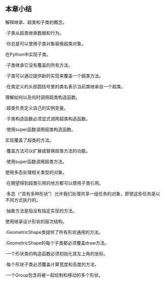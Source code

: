    

## 本章小结

解释继承、超类和子类的概念。

·子类从超类继承数据和行为。

·你总是可以使用子类对象替换超类对象。

在Python中实现子类。

·子类继承它没有覆盖的所有方法。

·子类可以通过提供新的实现来覆盖一个超类方法。

·在类定义的头部圆括号里的类名表示当前类继承自一个超类。

理解如何以及何时调用超类构造函数。

·超类负责定义自己的实例变量。

·子类构造函数必须显式调用超类构造函数。

·使用super函数调用超类构造函数。

实现覆盖了超类的方法。

·覆盖方法可以扩展或替换超类方法的功能。

·使用super函数调用超类方法。

使用多态处理相关类型的对象。

·在期望得到超类引用的地方都可以使用子类引用。

·多态（“具有多种形状”）允许我们处理共享一组任务的对象，即使这些任务是以不同方式执行的。

·抽象方法是指没有指定实现的方法。

使用继承设计形状的层次结构。

·GeometricShape类提供了所有形状通用的方法。

·GeometricShape的每个子类都必须覆盖draw方法。

·一个形状类的构造函数必须初始化其左上角的坐标。

·每个形状子类必须覆盖计算宽度和高度的方法。

·一个Group包含将被一起绘制和移动的多个形状。